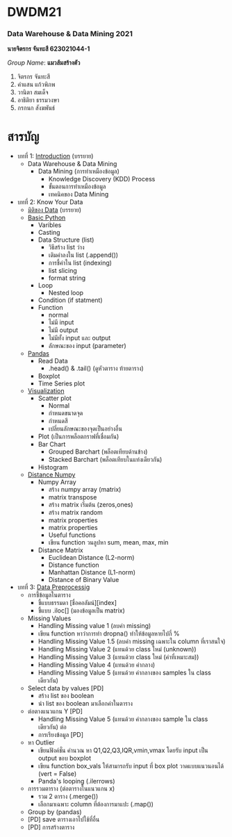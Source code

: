 # DWDM21
### Data Warehouse & Data Mining 2021

**นายจิตรกร จันทะสี 623021044-1**

*Group Name*: **แมวส้มสร้างตัว**
1. จิตรกร จันทะสี
2. คำแสน แก้วพิภพ
3. วานิตา สมเด็จ
4. อาธิติยา ธรรมวงษา
5. กรกนก สังฆพันธ์


# สารบัญ
* บทที่ 1: [Introduction](https://github.com/jittakorn-ch/DWDM21/blob/main/Chapeter1.md) (บรรยาย)
  * Data Warehouse & Data Mining
    * Data Mining (การทำเหมืองข้อมูล)
      * Knowledge Discovery (KDD) Process
      * ขั้นตอนการทำเหมืองข้อมูล
      * เทคนิคของ Data Mining
* บทที่ 2: Know Your Data
  * [มิติของ Data](https://github.com/jittakorn-ch/DWDM21/blob/main/Chapter2%20(note).pdf) (บรรยาย)
  * [Basic Python](https://github.com/jittakorn-ch/DWDM21/blob/main/Data101_(Chapter2).ipynb)
    * Varibles
    * Casting
    * Data Structure (list)
      * วิธีสร้าง list ว่าง
      * เติมค่าลงใน list (.append())
      * การชี้ค่าใน list (indexing)
      * list slicing
      * format string
    * Loop
      * Nested loop
    * Condition (if statment)
    * Function
      * normal
      * ไม่มี input
      * ไม่มี output
      * ไม่มีทั้ง input และ output
      * ลักษณะของ input (parameter)
  * [Pandas](https://github.com/jittakorn-ch/DWDM21/blob/main/Data102_(Chapter2).ipynb)
    * Read Data
      * .head() & .tail() (ดูหัวตาราง ท้ายตาราง)
    * Boxplot
    * Time Series plot
  * [Visualization](https://github.com/jittakorn-ch/DWDM21/blob/main/Data_Visualization.ipynb)
    * Scatter plot
      * Normal
      * กำหนดขนาดจุด
      * กำหนดสี
      * เปลี่ยนลักษณะของจุดเป็นอย่างอื่น
    * Plot (เป็นการพล็อตกราฟที่เชื่อมกัน)
    * Bar Chart
      * Grouped Barchart (พล็อตเทียบด้านข้าง)
      * Stacked Barchart (พล็อตเทียบในแท่งเดียวกัน)
    * Histogram
  * [Distance Numpy](https://github.com/jittakorn-ch/DWDM21/blob/main/Distance_Numpy.ipynb)
    * Numpy Array
      * สร้าง numpy array (matrix)
      * matrix transpose
      * สร้าง matrix เริ่มต้น (zeros,ones)
      * สร้าง matrix random
      * matrix properties
      * matrix properties
      * Useful functions
      * เขียน function วนลูปหา sum, mean, max, min
    * Distance Matrix
      * Euclidean Distance (L2-norm)
      * Distance function
      * Manhattan Distance (L1-norm)
      * Distance of Binary Value
* บทที่ 3: [Data Preprocessig](https://github.com/jittakorn-ch/DWDM21/blob/main/Data_Preprocessing_(Chapter3).ipynb)
  * การชี้ข้อมูลในตาราง
    * ชี้แบบธรรมดา [ชื่อคอลัมน์][index]
    * ชี้แบบ .iloc[] (มองข้อมูลเป็น matrix)
  * Missing Values
    * Handling Missing value 1 (ลบค่า missing)
    * เขียน function หาว่าการทำ dropna() ทำให้ข้อมูลหายไปกี่ %
    * Handling Missing Value 1.5 (ลบค่า missing เฉพาะใน column ที่เราสนใจ)
    * Handling Missing Value 2 (แทนด้วย class ใหม่ (unknown))
    * Handling Missing Value 3 (แทนด้วย class ใหม่ (ค่าที่เหมาะสม))
    * Handling Missing Value 4 (แทนด้วย ค่ากลาง)
    * Handling Missing Value 5 (แทนด้วย ค่ากลางของ samples ใน class เดียวกัน)
  * Select data by values [PD]
    * สร้าง list ของ boolean
    * นำ list ของ boolean มาเลือกค่าในตาราง
  * ต่อตางแนวแกน Y [PD]
    * Handling Missing Value 5 (แทนด้วย ค่ากลางของ sample ใน class เดียวกัน) ต่อ
    * การเรียงข้อมูล [PD]
  * หา Outlier
    * เขียนฟังค์ชั่น คำนวณ หา Q1,Q2,Q3,IQR,vmin,vmax โดยรับ input เป็น output ขอบ boxplot
    * เขียน function box_vals ให้สามารถรับ input ที่ box plot วาดแบบแนวนอนได้ (vert = False)
    * Panda's looping (.ilerrows)
  * การรวมตาราง (ต่อตารางในแนวแกน x)
    * รวม 2 ตาราง (.merge())
    * เลือกมาเฉพาะ column ที่ต้องการมาแปะ (.map())
  * Group by (pandas)
  * [PD] save ตารางเอาไปใช้ที่อื่น
  * [PD] การสร้างตาราง
      


























